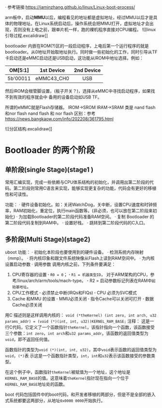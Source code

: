 · 参考链接:https://jaminzhang.github.io/linux/Linux-boot-process/

arm板中，启动**MMU**以后，编程看见的地址都是虚拟地址，经过MMU以后才是具体的物理地址。在Linux系统启动后，操作系统会把MMU打开，虚拟地址才会出现，否则没有上电之前，跟单片机一样，跑的裸机程序直接对CPU编程。
![[linux引导过程.excalidraw]]

bootloader 内嵌在ROM(?)区的一段启动程序，上电后第一个运行程序的就是bootloader。从0地址开始取地址执行。同时做一些初始化的工作，同时引导从TF卡启动还是eMMC启动还是USB启动，这功能从IROM中地址选择。例如：

| OM[5:1] | 1st Device | 2nd Device |
|:-------:| :-----------: | :----------: |
|  5b'00011       |   eMMC43_CH0          |     USB       |
然后IROM会根管脚设置，(板子开关？)，选择从eMMC中寻找启动程序，如果找不到有效的程序就会中 备用的设备启动如USB TF。

所谓的eMMC就是Flash存储器。
IROM->SROM IRAM->SRAM 类是 nand flash和nor flash
nand flash 和 nor flash 区别：参考 https://news.bangkaow.com/info/202208/361795.html

![[分区结构.excalidraw]]


# Bootloader 的两个阶段
## 单阶段(single Stage)(stage1 )
常用汇编实现，完成一些依赖与CPU体系结构的初始化，并调用出第二阶段的代码。第二阶段则常用C语言来实现，能够实现更复杂的功能，代码会有更好的移植性和可读性。

功能：
· 硬件设备初始化。如：关闭WatchDog，关中断，设置CPU速度和时钟频率，RAM初始化，重定位，执行main函数等。(非必须，也可以放在第二阶段来初始化)
· 为加载Bootloader的第二阶段代码准备RAM空间。
· 复制 Bootloader 的第二阶段代码复制到RAM中。
· 设置好栈。
· 跳转到第二阶段代码的C入口。

## 多阶段(Multi Stage)(stage2)
uboot
功能：
· 初始化本阶段也要使用到的硬件设备。
· 检测系统内存映射（mmp）。
· 将内核印象和跟文件系统映像从Flash上读到RAM空间中。
· 为内核设置启动参数
· 调用参数
调用内核之前，下列条件要满足：
1. CPU寄存器的设置
	**·** `R0 = 0`； 
	**·** `R1 = 机器类型ID`， 对于ARM架构的CPU，参考/linux/arch/arm/tools/mach-type。
	**·** R2 = 启动参数标记列表在RAM中`起始基地址`。
2. CPU工作模式
	**·** 必须禁止中断(IRQs和FIQs)
	**·** CPU 必须为SVC模式
3. Cache 和MMU 的设置
	**·** MMU必须关闭
	**·** 指令Cache可以关闭可打开
	**·** 数据Cache必须关闭

用C 描述则是这样调用内核的：
`void (*theKernel) (int zero, int arch, u32 params_addr) = (void (*)(int, int, u32))KERNEL_RAM_BASE;`
注释：
这是一行C代码，它定义了一个函数指针`theKernel`，该指针指向一个函数，该函数接受三个参数：`int zero`，`int arch`和`u32 params_addr`。该函数的返回值类型为`void`，即不返回任何值。

函数指针的类型为`void (*)(int, int, u32)`，其中`void`表示函数的返回值类型为`void`，`(*)`表
示这是一个函数指针类型，`int`，`int`和`u32`表示该函数接受的参数类型。

在这个例子中，函数指针`theKernel`被赋值为一个地址，这个地址是`KERNEL_RAM_BASE`的值。这意味着`theKernel`指针现在指向一个位于`KERNEL_RAM_BASE`地址处的函数。

boot 代码包括固件中的boot代码，和开发者移植的两部分，但是不是全部的嵌入式系统都要这两部分，从地址`0x0000 0000`开始执行。



